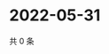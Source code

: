 # 2022-05-31

共 0 条

<!-- BEGIN WEIBO -->
<!-- 最后更新时间 Tue May 31 2022 23:17:41 GMT+0800 (China Standard Time) -->

<!-- END WEIBO -->
